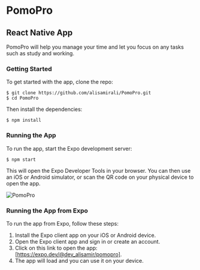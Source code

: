 # PomoPro

## React Native App

PomoPro will help you manage your time and let you focus on any tasks such as study and working.


### Getting Started

To get started with the app, clone the repo:

```
$ git clone https://github.com/alisamirali/PomoPro.git
$ cd PomoPro
```

Then install the dependencies:

```
$ npm install
```

### Running the App

To run the app, start the Expo development server:

```
$ npm start
```

This will open the Expo Developer Tools in your browser. You can then use an iOS or Android simulator, or scan the QR code on your physical device to open the app.

![PomoPro](https://user-images.githubusercontent.com/62913154/234629298-d6e66533-3387-4d3c-89a1-432888f4412d.png)

### Running the App from Expo

To run the app from Expo, follow these steps:

1. Install the Expo client app on your iOS or Android device.
2. Open the Expo client app and sign in or create an account.
3. Click on this link to open the app: [https://expo.dev/@dev_alisamir/pomopro].
4. The app will load and you can use it on your device.
